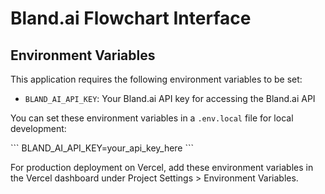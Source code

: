 # Bland.ai Flowchart Interface

## Environment Variables

This application requires the following environment variables to be set:

- `BLAND_AI_API_KEY`: Your Bland.ai API key for accessing the Bland.ai API

You can set these environment variables in a `.env.local` file for local development:

\`\`\`
BLAND_AI_API_KEY=your_api_key_here
\`\`\`

For production deployment on Vercel, add these environment variables in the Vercel dashboard under Project Settings > Environment Variables.
